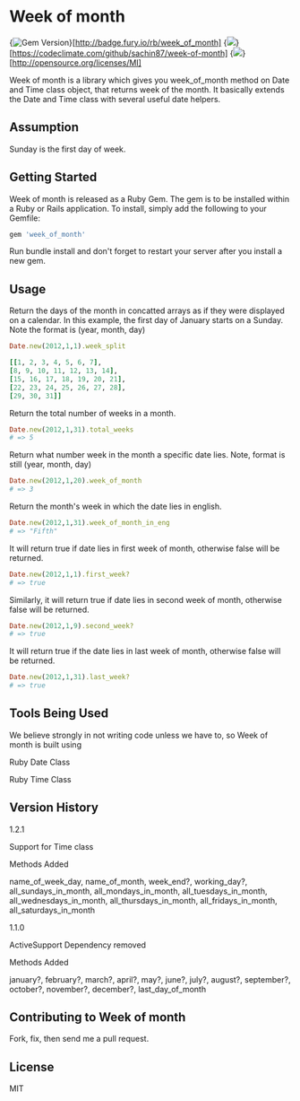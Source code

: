 # Week of month

{<img src="https://badge.fury.io/rb/week_of_month.svg" alt="Gem Version" />}[http://badge.fury.io/rb/week_of_month]
{<img src="https://codeclimate.com/github/sachin87/week-of-month.png" />}[https://codeclimate.com/github/sachin87/week-of-month]
{<img src="http://img.shields.io/license/MIT.png?color=green" />}[http://opensource.org/licenses/MI]

Week of month is a library which gives you week_of_month method on Date and Time
class object, that returns week of the month. It basically extends the Date and Time
class with several useful date helpers.

## Assumption

Sunday is the first day of week.

## Getting Started

Week of month is released as a Ruby Gem. The gem is to be installed within a Ruby
or Rails application. To install, simply add the following to your Gemfile:

```ruby
gem 'week_of_month'
```

Run bundle install and don't forget to restart your server after you install a new gem.

## Usage

Return the days of the month in concatted arrays as if they were displayed on a calendar. In this example, the first day of January starts on a Sunday. Note the format is (year, month, day)
```ruby
Date.new(2012,1,1).week_split

[[1, 2, 3, 4, 5, 6, 7],
[8, 9, 10, 11, 12, 13, 14], 
[15, 16, 17, 18, 19, 20, 21], 
[22, 23, 24, 25, 26, 27, 28], 
[29, 30, 31]]

```
Return the total number of weeks in a month.
```ruby
Date.new(2012,1,31).total_weeks
# => 5 
```

Return what number week in the month a specific date lies. Note, format is still (year, month, day)
```ruby
Date.new(2012,1,20).week_of_month 
# => 3
```

Return the month's week in which the date lies in english.
```ruby
Date.new(2012,1,31).week_of_month_in_eng
# => "Fifth" 
```

It will return true if date lies in first week of month, otherwise false will be returned.
```ruby
Date.new(2012,1,1).first_week?
# => true 
```

Similarly, it will return true if date lies in second week of month, otherwise false will be returned.
```ruby
Date.new(2012,1,9).second_week?
# => true 
```

It will return true if the date lies in last week of month, otherwise false will be returned.
```ruby
Date.new(2012,1,31).last_week? 
# => true
```

## Tools Being Used

We believe strongly in not writing code unless we have to, so Week of month is built using

Ruby Date Class

Ruby Time Class

## Version History

1.2.1

Support for Time class

Methods Added

name_of_week_day, name_of_month, week_end?, working_day?,
all_sundays_in_month, all_mondays_in_month, all_tuesdays_in_month,
all_wednesdays_in_month, all_thursdays_in_month, all_fridays_in_month,
all_saturdays_in_month

1.1.0

ActiveSupport Dependency removed

Methods Added

january?, february?, march?, april?, may?, june?, july?,
august?, september?, october?, november?, december?, last_day_of_month

## Contributing to Week of month

Fork, fix, then send me a pull request.

## License

MIT
